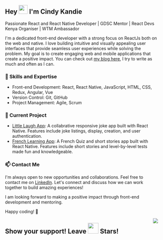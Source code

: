 ## Hey <img src="https://media.giphy.com/media/hvRJCLFzcasrR4ia7z/giphy.gif" width="29px"> I'm Cindy Kandie

Passionate React and React Native Developer | GDSC Mentor | React Devs Kenya Organiser | WTM Ambassador

I'm a dedicated front-end developer with a strong focus on ReactJs both on the web and native. I love building intuitive and visually appealing user interfaces that provide seamless user experiences while solving the problem. My goal is to create engaging web and mobile applications that create a positive impact. You can check out [my blog here](https://cindykandie.hashnode.dev/), I try to write as much and often as I can.

### 🔧 Skills and Expertise
- Front-end Development: React, React Native, JavaScript, HTML, CSS, Redux, Angular, Vue
- Version Control: Git, GitHub
- Project Management: Agile, Scrum

### 🚀 Current Project
- [Little Laugh App](https://github.com/cindykandie/LittleLaugh): A collabrative responsive joke app built with React Native. Features include joke listings, display, creation, and user authentication.
- [French Learning App](https://github.com/cindykandie/french-stories): A French Quiz and short stories app built with React Native. Features include short stories and level-by-level tests made fun and knowledgeable.

### 📫 Contact Me
I'm always open to new opportunities and collaborations. Feel free to contact me on [LinkedIn](https://www.linkedin.com/in/cindykandie/). Let's connect and discuss how we can work together to build amazing experiences!

I am looking forward to making a positive impact through front-end development and mentoring.

Happy coding! 🚀

<img align="right" src="https://visitor-badge.laobi.icu/badge?page_id=cindykandie">

## Show your support! Leave <img src="https://media.giphy.com/media/l1J3rGigrYfx8aKqI/giphy.gif" width="35px"> Stars!
